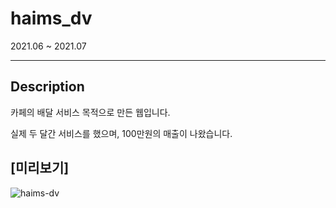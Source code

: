 # haims_dv


2021.06 ~ 2021.07

----------
## Description
카페의 배달 서비스 목적으로 만든 웹입니다.

실제 두 달간 서비스를 했으며, 100만원의 매출이 나왔습니다.



## [미리보기]

![haims-dv](https://github.com/SeongMinJin/haims_dv/assets/73181329/d57482f0-78de-469b-afdc-8b006b904d34)
